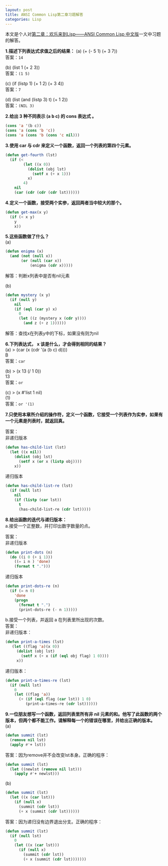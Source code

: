 ```yaml
---
layout: post
title: ANSI Common Lisp第二章习题解答
categories: Lisp
---
```


本文是个人对[第二章：欢乐来到Lisp——ANSI Common Lisp 中文版](http://acl.readthedocs.org/en/latest/zhCN/ch2-cn.html)一文中习题的解答。

**1.描述下列表达式求值之后的结果：**
(a) (+ (- 5 1) (+ 3 7))  
答案：`14`  
  
(b) (list 1 (+ 2 3))  
答案：`(1 5)`  
  
(c) (if (listp 1) (+ 1 2) (+ 3 4))  
答案：`7`  
  
(d) (list (and (listp 3) t) (+ 1 2))  
答案：`(NIL 3)`  
  
**2.给出 3 种不同表示 (a b c) 的 cons 表达式 。**  

```cl
(cons 'a '(b c))
(cons 'a (cons 'b 'c))
(cons 'a (cons 'b (cons 'c nil)))
```

**3.使用 car 与 cdr 来定义一个函数，返回一个列表的第四个元素。**  

```cl
(defun get-fourth (lst)
  (if (< 
        (let ((x 0))
          (dolist (obj lst)
            (setf x (+ x 1)))
          x)
        4)
    nil
    (car (cdr (cdr (cdr lst))))))
```

**4.定义一个函数，接受两个实参，返回两者当中较大的那个。** 

```cl
(defun get-max(x y)
  (if (< x y)
    y
    x))
```

**5.这些函数做了什么？**  
(a)
  
```cl
(defun enigma (x)
  (and (not (null x))
       (or (null (car x))
           (enigma (cdr x)))))
```

解答：判断x列表中是否有nil元素

(b)  

```cl
(defun mystery (x y)
  (if (null y)
    nil
    (if (eql (car y) x)
      0
      (let ((z (mystery x (cdr y))))
        (and z (+ z 1))))))
```

解答：查找x在列表y中的下标，如果没有则为nil

**6.下列表达式， x 该是什么，才会得到相同的结果？**  
(a) > (car (x (cdr '(a (b c) d))))  
    B  
答案：`car`
  
(b) > (x 13 (/ 1 0))  
    13  
答案：`or`  
  
(c) > (x #'list 1 nil)  
    (1)  
答案：`or '(1)`  

**7.只使用本章所介绍的操作符，定义一个函数，它接受一个列表作为实参，如果有一个元素是列表时，就返回真。** 

答案：  
非递归版本  

```cl
(defun has-child-list (lst)
  (let ((x nil))
    (dolist (obj lst)
      (setf x (or x (listp obj))))
    x))
```

递归版本  

```cl
(defun has-child-list-re (lst)
  (if (null lst)
    nil
    (if (listp (car lst))
      t
      (has-child-list-re (cdr lst)))))
```

**8.给出函数的迭代与递归版本：**  
a.接受一个正整数，并打印出数字数量的点。

答案：  
非递归版本  

```cl
(defun print-dots (n)
  (do ((i 0 (+ i 1)))
    ((= i n ) 'done)
    (format t ".")))
```

递归版本  

```cl
(defun print-dots-re (n)
  (if (= n 0)
    'done
    (progn 
      (format t ".")
      (print-dots-re (- n 1)))))
```

b.接受一个列表，并返回 a 在列表里所出现的次数。  
答案：  
非递归版本：  

```cl
(defun print-a-times (lst)
   (let ((flag 'a)(x 0))
     (dolist (obj lst)
       (setf x (+ x (if (eql obj flag) 1 0))))
     x))
```

递归版本：  

```cl
(defun print-a-times-re (lst)
  (if (null lst)
    0
    (let ((flag 'a))
      (+ (if (eql flag (car lst)) 1 0)
         (print-a-times-re (cdr lst))))))
```

**9.一位朋友想写一个函数，返回列表里所有非 nil 元素的和。他写了此函数的两个版本，但两个都不能工作。请解释每一个的错误在哪里，并给出正确的版本。**  
(a)  

```cl
(defun summit (lst)
  (remove nil lst)
  (apply #'+ lst))
```

答案：因为remove并不会改变lst本身。正确的程序：

```cl
(defun summit (lst)
  (let ((newlst (remove nil lst)))
    (apply #'+ newlst)))
```

(b)  

```cl
(defun summit (lst)
  (let ((x (car lst)))
    (if (null x)
      (summit (cdr lst))
      (+ x (summit (cdr lst))))))
```

答案：因为递归没有边界退出分支。正确的程序：

```cl
(defun summit (lst)
  (if (null lst)
    0
    (let ((x (car lst)))
      (if (null x)
        (summit (cdr lst))
        (+ x (summit (cdr lst)))))))
```
